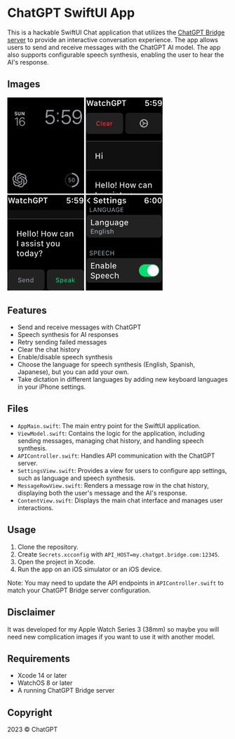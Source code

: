 # ChatGPT SwiftUI App

This is a hackable SwiftUI Chat application that utilizes the [ChatGPT Bridge server](https://gist.github.com/aynik/9160a02686e34b114ecfa7bdcbf2f559) to provide an interactive conversation experience. The app allows users to send and receive messages with the ChatGPT AI model. The app also supports configurable speech synthesis, enabling the user to hear the AI's response.

## Images

<img src="https://github.com/aynik/WatchGPT/blob/master/simulator-0.png?raw=true" width="175"> <img src="https://github.com/aynik/WatchGPT/blob/master/simulator-1.png?raw=true" width="175"> <img src="https://github.com/aynik/WatchGPT/blob/master/simulator-2.png?raw=true" width="175"> <img src="https://github.com/aynik/WatchGPT/blob/master/simulator-3.png?raw=true" width="175">

## Features

- Send and receive messages with ChatGPT
- Speech synthesis for AI responses
- Retry sending failed messages
- Clear the chat history
- Enable/disable speech synthesis
- Choose the language for speech synthesis (English, Spanish, Japanese), but you can add your own.
- Take dictation in different languages by adding new keyboard languages in your iPhone settings.

## Files

- `AppMain.swift`: The main entry point for the SwiftUI application.
- `ViewModel.swift`: Contains the logic for the application, including sending messages, managing chat history, and handling speech synthesis.
- `APIController.swift`: Handles API communication with the ChatGPT server.
- `SettingsView.swift`: Provides a view for users to configure app settings, such as language and speech synthesis.
- `MessageRowView.swift`: Renders a message row in the chat history, displaying both the user's message and the AI's response.
- `ContentView.swift`: Displays the main chat interface and manages user interactions.

## Usage

1. Clone the repository.
2. Create `Secrets.xcconfig` with `API_HOST=my.chatgpt.bridge.com:12345`.
2. Open the project in Xcode.
3. Run the app on an iOS simulator or an iOS device.

Note: You may need to update the API endpoints in `APIController.swift` to match your ChatGPT Bridge server configuration.

## Disclaimer

It was developed for my Apple Watch Series 3 (38mm) so maybe you will need new complication images if you want to use it with another model.

## Requirements

- Xcode 14 or later
- WatchOS 8 or later
- A running ChatGPT Bridge server

## Copyright

2023 © ChatGPT
